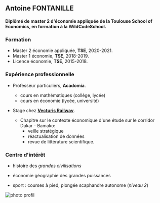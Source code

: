 ## **Antoine FONTANILLE**

#### Diplômé de master 2 d'économie appliquée de la Toulouse School of Economics, en formation à la WildCodeSchool.

### Formation 
* Master 2 économie appliquée, **TSE**, 2020-2021.
* Master 1 économie, **TSE**, 2018-2019.
* Licence économie, **TSE**, 2015-2018.

### Expérience professionnelle
* Professeur particuliers, **Acadomia**.
  * cours en mathématiques (collège, lycée)
  * cours en économie (lycée, université)

* Stage chez [**Vecturis Railway**](https://www.vecturis.com/).
  * Chapitre sur le contexte économique d'une étude sur le corridor Dakar - Bamako:
    * veille stratégique
    * réactualisation de données
    * revue de littérature scientifique.

### Centre d'intérêt 

* histoire des _grandes civilisations_
* économie géographie des grandes puissances

* sport : courses à pied, plongée scaphandre autonome (*niveau 2*)

![photo profil](https://upload.wikimedia.org/wikipedia/en/c/c5/Donald_Trump_mug_shot.jpg)
